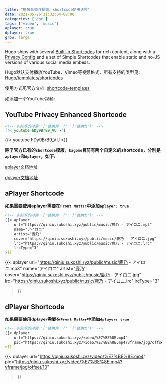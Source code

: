 ```yaml
---
title: "播放音频与视频，shortcode使用说明"
date: 2021-05-26T11:32:04+08:00
categories: ['doc']
tags: ['video', 'music']
aplayer: true
dplayer: true
grow: large
---
```


Hugo ships with several [Built-in Shortcodes](https://gohugo.io/content-management/shortcodes/#use-hugo-s-built-in-shortcodes) for rich content, along with a [Privacy Config](https://gohugo.io/about/hugo-and-gdpr/) and a set of Simple Shortcodes that enable static and no-JS versions of various social media embeds.


Hugo默认支付播放YouTube，Vimeo等视频格式，所有支持的类型见: [Hugo/templates/shortcodes](https://github.com/gohugoio/hugo/tree/master/tpl/tplimpl/embedded/templates/shortcodes)

使用方式见官方文档: [shortcode-templates](https://gohugo.io/templates/shortcode-templates/)

如添加一个YouTube视频:

## YouTube Privacy Enhanced Shortcode

```md
<!-- 实际写的时候 '['替换为 '{' ']'替换为'}' -->
[[< youtube hDy9BrB9_VU >]]
```

{{< youtube hDy9BrB9_VU >}}


    
**除了官方已有的`shortcode`模版，`kagome`目前有两个自定义的shortcode，分别是`aplayer`和`dplayer`，如下:**

[aplayer文档地址](https://aplayer.js.org/#/)

[dplayer文档地址](https://dplayer.js.org/#/)
    

## aPlayer Shortcode

**如果需要使用aplayer需要在`Front Matter`中添加`aplayer: true`**

```md
<!-- 实际写的时候 '['替换为 '{' ']'替换为'}' -->
[[< aplayer
    url="https://qiniu.sukoshi.xyz/public/music/鹿乃 - アイロニ.mp3"
    name="アイロニ"
    artist="鹿乃"
    cover="https://qiniu.sukoshi.xyz/public/music/鹿乃 - アイロニ.jpg"
    lrc="https://qiniu.sukoshi.xyz/public/music/鹿乃 - アイロニ.lrc"
    lrcType="3"
>]]
```

{{< aplayer
    url="https://qiniu.sukoshi.xyz/public/music/鹿乃 - アイロニ.mp3"
    name="アイロニ"
    artist="鹿乃"
    cover="https://qiniu.sukoshi.xyz/public/music/鹿乃 - アイロニ.jpg"
    lrc="https://qiniu.sukoshi.xyz/public/music/鹿乃 - アイロニ.lrc"
    lrcType="3"
>}}


## dPlayer Shortcode

**如果需要使用dplayer需要在`Front Matter`中添加`dplayer: true`**

```md
<!-- 实际写的时候 '['替换为 '{' ']'替换为'}' -->
[[< dplayer
    url="https://qiniu.sukoshi.xyz/video/%E7%BE%8E.mp4"
    pic="https://qiniu.sukoshi.xyz/video/%E7%BE%8E.mp4?vframe/jpg/offset/10"
>]]
```

{{< dplayer
    url="https://qiniu.sukoshi.xyz/video/%E7%BE%8E.mp4"
    pic="https://qiniu.sukoshi.xyz/video/%E7%BE%8E.mp4?vframe/jpg/offset/10"
>}}
